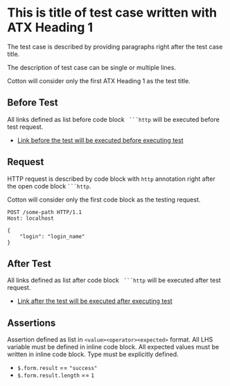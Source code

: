 # This is title of test case written with ATX Heading 1

The test case is described by providing paragraphs right after the test case title.

The description of test case can be single or multiple lines.

Cotton will consider only the first ATX Heading 1 as the test title.

## Before Test

All links defined as list before code block ` ```http` will be executed before test request.

* [Link before the test will be executed before executing test](../../etc/examples/executable_before.md)

## Request

HTTP request is described by code block with `http` annotation right after the open code block ` ```http `.

Cotton will consider only the first code block as the testing request.

```http
POST /some-path HTTP/1.1
Host: localhost

{
    "login": "login_name"
}
```

## After Test

All links defined as list after code block ` ```http` will be executed after test request.

* [Link after the test will be executed after executing test](../../etc/examples/executable_after.md)

## Assertions

Assertion defined as list in `<value><operator><expected>` format. All LHS variable must be defined in inline code block. All expected values must be written in inline code block. Type must be explicitly defined.

* `$.form.result` == `"success"`
* `$.form.result.length` == `1`